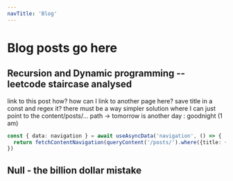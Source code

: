 ```yaml
---
navTitle: 'Blog'
---
```


# Blog posts go here

## Recursion and Dynamic programming -- leetcode staircase analysed
link to this post
how?
how can I link to another page here? 
save title in a const and regex it?
there must be a way simpler solution where I can just point to the content/posts/... path
-> tomorrow is another day : goodnight (1 am)

```ts
const { data: navigation } = await useAsyncData('navigation', () => {
  return fetchContentNavigation(queryContent('/posts/').where({title: { $regex: 'saved title' }}))
})

```

## Null - the billion dollar mistake